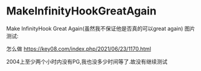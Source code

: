 # MakeInfinityHookGreatAgain
 Make InfinityHook Great Again(虽然我不保证他是否真的可以great again)
图片测试:

怎么做
https://key08.com/index.php/2021/06/23/1170.html

2004上至少两个小时内没有PG,我也没多少时间等了.故没有继续测试